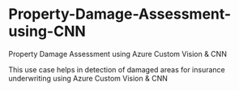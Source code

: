 # Property-Damage-Assessment-using-CNN
Property Damage Assessment using Azure Custom Vision &amp; CNN

This use case helps in detection of damaged areas for insurance underwriting using Azure Custom Vision & CNN

